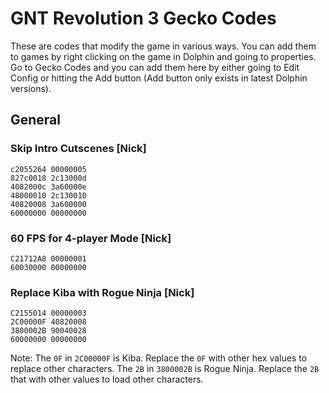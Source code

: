 # GNT Revolution 3 Gecko Codes

These are codes that modify the game in various ways. You can add them to games by right clicking on the game in Dolphin and going to properties. Go to Gecko Codes and you can add them here by either going to Edit Config or hitting the Add button (Add button only exists in latest Dolphin versions).

## General

### Skip Intro Cutscenes [Nick]

```hex
c2055264 00000005  
827c0018 2c13000d  
4082000c 3a60000e  
48000010 2c130010  
40820008 3a600000  
60000000 00000000
```

### 60 FPS for 4-player Mode [Nick]

```hex
C21712A8 00000001  
60030000 00000000
```

### Replace Kiba with Rogue Ninja [Nick]

```hex
C2155014 00000003  
2C00000F 40820008  
3800002B 90040028  
60000000 00000000
```

Note: The `0F` in `2C00000F` is Kiba. Replace the `0F` with other hex values to replace other characters. The `2B` in `3800002B` is Rogue Ninja. Replace the `2B` that with other values to load other characters.
